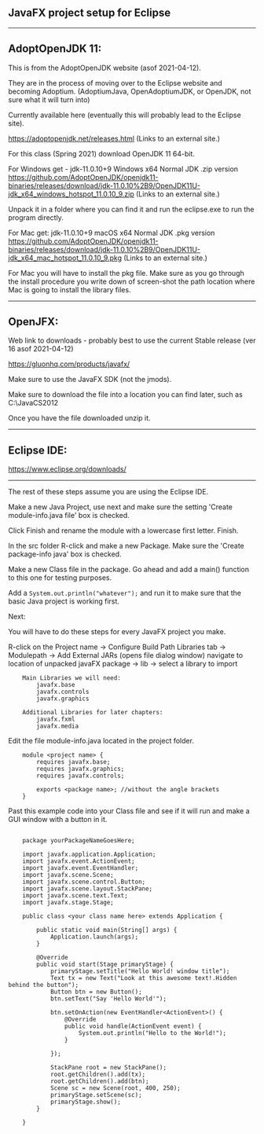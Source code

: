 JavaFX project setup for Eclipse  
-

---

AdoptOpenJDK 11:  
-

This is from the AdoptOpenJDK website (asof 2021-04-12).

They are in the process of moving over to the Eclipse website and becoming Adoptium. (AdoptiumJava, OpenAdoptiumJDK, or OpenJDK, not sure what it will turn into)

Currently available here (eventually this will probably lead to the Eclipse site).

https://adoptopenjdk.net/releases.html (Links to an external site.)

For this class (Spring 2021) download OpenJDK 11 64-bit.

 

For Windows get - jdk-11.0.10+9 Windows x64 Normal JDK .zip version 
https://github.com/AdoptOpenJDK/openjdk11-binaries/releases/download/jdk-11.0.10%2B9/OpenJDK11U-jdk_x64_windows_hotspot_11.0.10_9.zip (Links to an external site.)

Unpack it in a folder where you can find it and run the eclipse.exe to run the program directly.

 

For Mac get: jdk-11.0.10+9 macOS x64 Normal JDK .pkg version 
https://github.com/AdoptOpenJDK/openjdk11-binaries/releases/download/jdk-11.0.10%2B9/OpenJDK11U-jdk_x64_mac_hotspot_11.0.10_9.pkg (Links to an external site.)

For Mac you will have to install the pkg file. Make sure as you go through the install procedure you write down of screen-shot the path location where Mac is going to install the library files.

 
---
 
OpenJFX:  
-

Web link to downloads  - probably best to use the current Stable release (ver 16 asof 2021-04-12)

https://gluonhq.com/products/javafx/ 

Make sure to use the JavaFX SDK (not the jmods).

Make sure to download the file into a location you can find later, such as C:\JavaCS2012

Once you have the file downloaded unzip it.

---

 
Eclipse IDE:  
-

https://www.eclipse.org/downloads/


---


The rest of these steps assume you are using the Eclipse IDE.

Make a new Java Project, use next and make sure the setting 'Create module-info.java file' box is checked.

Click Finish and rename the module with a lowercase first letter. Finish.


In the src folder R-click and make a new Package. Make sure the 'Create package-info java' box is checked.

Make a new Class file in the package. Go ahead and add a main() function to this one for testing purposes.

Add a `System.out.println("whatever");` and run it to make sure that the basic Java project is working first.




Next:

You will have to do these steps for every JavaFX project you make.


R-click on the Project name -> Configure Build Path
Libraries tab -> Modulepath -> Add External JARs (opens file dialog window)
    navigate to location of unpacked javaFX package -> lib -> select a library to import

```
    Main Libraries we will need:
        javafx.base
        javafx.controls
        javafx.graphics
        
    Additional Libraries for later chapters:
        javafx.fxml
        javafx.media
```

Edit the file  module-info.java  located in the project folder.

```java:
    module <project name> {
        requires javafx.base;
        requires javafx.graphics;
        requires javafx.controls;
        
        exports <package name>; //without the angle brackets
    }
```



Past this example code into your Class file and see if it will run and make a GUI window with a button in it.

```java:

	package yourPackageNameGoesHere;
	
	import javafx.application.Application;
	import javafx.event.ActionEvent;
	import javafx.event.EventHandler;
	import javafx.scene.Scene;
	import javafx.scene.control.Button;
	import javafx.scene.layout.StackPane;
	import javafx.scene.text.Text;
	import javafx.stage.Stage;
	
	public class <your class name here> extends Application {
	
		public static void main(String[] args) {
			Application.launch(args);
		}
	
		@Override
		public void start(Stage primaryStage) {
			primaryStage.setTitle("Hello World! window title");
			Text tx = new Text("Look at this awesome text!.Hidden behind the button");
			Button btn = new Button();
			btn.setText("Say 'Hello World'");
	        
			btn.setOnAction(new EventHandler<ActionEvent>() {
				@Override
				public void handle(ActionEvent event) {
					System.out.println("Hello to the World!");
				}
	            
			});
	
			StackPane root = new StackPane();	
			root.getChildren().add(tx);
			root.getChildren().add(btn);	
			Scene sc = new Scene(root, 400, 250);
			primaryStage.setScene(sc);
			primaryStage.show();
		}
	
	}

```





 

